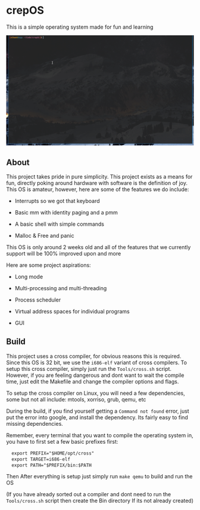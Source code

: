 # crepOS

This is a simple operating system made for fun and learning

![Basic demo](Demo/osdemo1.gif)

## About

  This project takes pride in pure simplicity. This project exists as a means for fun, directly poking around hardware with     software is the definition of joy. This OS is amateur, however, here are some of the features we do include:
  
  - Interrupts so we got that keyboard
  
  - Basic mm with identity paging and a pmm
  
  - A basic shell with simple commands
  
  - Malloc & Free and panic
  
  This OS is only around 2 weeks old and all of the features that we currently support will be 100% improved upon and more
  
  Here are some project aspirations:
  
  - Long mode
  
  - Multi-processing and multi-threading
  
  - Process scheduler
  
  - Virtual address spaces for individual programs
  
  - GUI
 
## Build

  This project uses a cross compiler, for obvious reasons this is required. Since this OS is 32 bit, we use the `i686-elf` 
  variant of cross compilers. To setup this cross compiler, simply just run the `Tools/cross.sh` script. However, if you
  are feeling dangerous and dont want to wait the compile time, just edit the Makefile and change the compiler options
  and flags.

  To setup the cross compiler on Linux, you will need a few dependencies, some but not all include: mtools, xorriso, grub,
  qemu, etc

  During the build, if you find yourself getting a `Command not found` error, just put the error into google, and install
  the dependency. Its fairly easy to find missing dependencies.

  Remember, every terminal that you want to compile the operating system in, you have to first set a few basic prefixes
  first: 
  
      export PREFIX="$HOME/opt/cross"
      export TARGET=i686-elf
      export PATH="$PREFIX/bin:$PATH
      
 Then After everything is setup just simply run `make qemu` to build and run the OS
 
 (If you have already sorted out a compiler and dont need to run the `Tools/cross.sh` script then create the Bin directory
 If its not already created)
